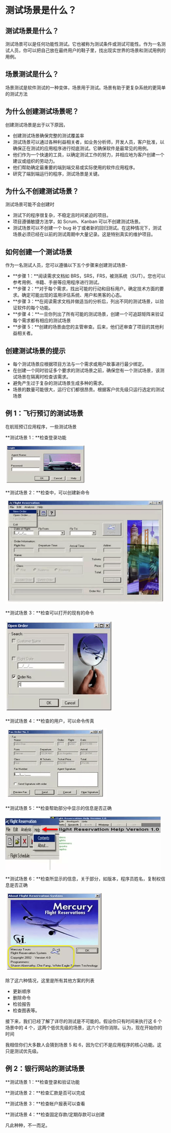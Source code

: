 # 测试场景是什么？

## 测试场景是什么？

测试场景可以是任何功能性测试。它也被称为测试条件或测试可能性。作为一名测试人员，你可以把自己放在最终用户的鞋子里，找出现实世界的场景和测试用例的用例。

## 场景测试是什么？

场景测试是软件测试的一种变体，场景用于测试。场景有助于更复杂系统的更简单的测试方法

## 为什么创建测试场景呢？

创建测试场景是出于以下原因，

- 创建测试场景确保完整的测试覆盖率
- 测试场景可以通过各种利益相关者，如业务分析师，开发人员，客户批准，以确保正在测试的应用程序进行彻底测试。它确保软件是最常见的用例。
- 他们作为一个快速的工具，以确定测试工作的努力，并相应地为客户创建一个建议或组织的劳动力。
- 他们帮助确定最重要的端到端交易或实际使用的软件应用程序。
- 研究了端到端运行的程序，测试场景是关键。

## 为什么不创建测试场景？

测试场景可能不会创建时

- 测试下的程序很复杂，不稳定且时间紧迫的项目。
- 项目遵循敏捷方法学，如 Scrum、Kanban 可以不创建测试场景。
- 测试场景可以不创建一个 bug 补丁或者新的回归测试。在这种情况下，测试场景必须已经在以前的测试周期中大量记录。这是特别真实的维护项目。

## 如何创建一个测试场景

作为一名测试人员，您可以遵循以下五个步骤来创建测试场景-

- **步骤 1：**阅读需求文档如 BRS，SRS，FRS，被测系统（SUT）。您也可以参考用例、书籍、手册等应用程序进行测试。
- **步骤 2：**对于每个需求，找出可能的行动和目标用户。确定技术方面的要求。确定可能出现的滥用评估系统、用户和黑客的心态。
- **步骤 3：**在阅读需求文档并做适当的分析后，列出不同的测试场景，以验证软件的每个功能。
- **步骤 4：**一旦你列出了所有可能的测试场景，创建一个可追踪矩阵来验证每个需求都有相应的测试场景
- **步骤 5：**创建的场景由您的主管审查。后来，他们还审查了项目的其他利益相关者。

## 创建测试场景的提示

- 每个测试场景应根据项目方法与一个需求或用户故事进行最少绑定。
- 在创建一个同时验证多个要求的测试场景之前，确保您有一个测试场景，该测试场景在隔离时检查该需求。
- 避免产生过于复杂的测试场景生成多种的需求。
- 场景的数量可能很大，运行它们都很昂贵。根据客户优先级只运行选定的测试场景

## 例 1：飞行预订的测试场景

在航班预订应用程序，一些测试场景

**测试场景 1：**检查登录功能

![](./images/012715_0619_WhatisaTest1.png)

**测试场景 2：**检查中，可以创建新命令

![](./images/012715_0619_WhatisaTest2.png)

**测试场景 3：**检查可以打开的现有的命令

![](./images/012715_0619_WhatisaTest3.png)

**测试场景 4：**检查的用户，可以命令传真

![](./images/012715_0619_WhatisaTest4.png) 

**测试场景 5：**检查帮助部分中显示的信息是否正确

![](./images/012715_0619_WhatisaTest5.png)

**测试场景 6：**检查所显示的信息，关于部分，如版本，程序员姓名，复制权信息是否正确

![](./images/012715_0619_WhatisaTest6.png)

除了这六种情况，这里是所有其他方案的列表

- 更新顺序
- 删除命令
- 检验报告
- 检查图表等。

接下来，我们已经了解了详尽的测试是不可能的。假设你只有时间来执行这 6 个场景中的 4 个，这两个低优先级的场景，这六个将你消除。认为，现在开始你的时间

我相信你们大多数人会猜到场景 5 和 6，因为它们不是应用程序的核心功能。这只是测试优先级。

## 例 2：银行网站的测试场景 

**测试场景 1：**检查登录和验证功能

**测试场景 2：**检查汇款是否可以完成

**测试场景 3：**检查帐户报表可以查看

**测试场景 4：**检查固定存款/定期存款可以创建

凡此种种，不一而足。